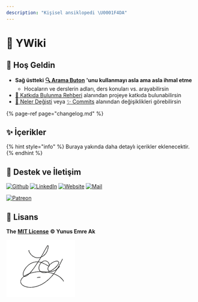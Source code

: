 ```yaml
---
description: "Kişisel ansiklopedi \U0001F4DA"
---
```


# 📖 YWiki

## 🙋‍ Hoş Geldin

* **Sağ üstteki** [**🔍 Arama Buton**](https://iuce.yemreak.com/?q=) **'unu kullanmayı asla ama asla ihmal etme**
  * Hocaların ve derslerin adları, ders konuları vs. arayabilirsin
* [💖 Katkıda Bulunma Rehberi](https://wiki.yemreak.com/contributing) alanından projeye katkıda bulunabilirsin
* [👀 Neler Değişti](https://github.com/yedhrab/YWiki/commits/master) veya [✨ Commits](https://github.com/yedhrab/IstanbulUniversity-CE/commits/master) alanından değişiklikleri görebilirsin

{% page-ref page="changelog.md" %}

## ✨ İçerikler

{% hint style="info" %}
Buraya yakında daha detaylı içerikler eklenecektir.
{% endhint %}

## 💖 Destek ve İletişim

​[​![Github](https://drive.google.com/uc?id=1PzkuWOoBNMg0uOMmqwHtVoYt0WCqi-O5)​](https://github.com/yedhrab) [​![LinkedIn](https://drive.google.com/uc?id=1hvdil0ZHVEzekQ4AYELdnPOqzunKpnzJ)​](https://www.linkedin.com/in/yemreak/) [​![Website](https://drive.google.com/uc?id=1wR8Ph0FBs36ZJl0Ud-HkS0LZ9b66JBqJ)​](https://yemreak.com/) [​![Mail](https://drive.google.com/uc?id=142rP0hbrnY8T9kj_84_r7WxPG1hzWEcN)​](mailto::yedhrab@gmail.com?subject=YBilgiler%20%7C%20Github)​

​[​![Patreon](https://drive.google.com/uc?id=11YmCRmySX7v7QDFS62ST2JZuE70RFjDG)](https://www.patreon.com/yemreak/)

## 🔏 Lisans

**The** [**MIT License**](https://choosealicense.com/licenses/mit/) **© Yunus Emre Ak**

![](.gitbook/assets/ysigniture-trans.png)

## 

